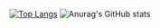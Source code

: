 [![Top Langs](https://github-readme-stats.vercel.app/api/top-langs/?username=ankita-maity&layout=compact&langs_count=10&exclude_repo=IndicWiki-Project)](https://github.com/anuraghazra/github-readme-stats)
![Anurag's GitHub stats](https://github-readme-stats.vercel.app/api?username=ankita-maity&show_icons=true&count_private=true&hide=stars,issues&count_private=true)
